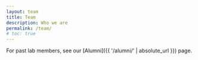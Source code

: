 ```yaml
---
layout: team
title: Team
description: Who we are
permalink: /team/
# toc: true
---
```


For past lab members, see our [Alumni]({{ '/alumni/' | absolute_url }}) page.
<!-- If you are interested in joining our lab, [reach out]({{ '/join/' | absolute_url }})!  -->

